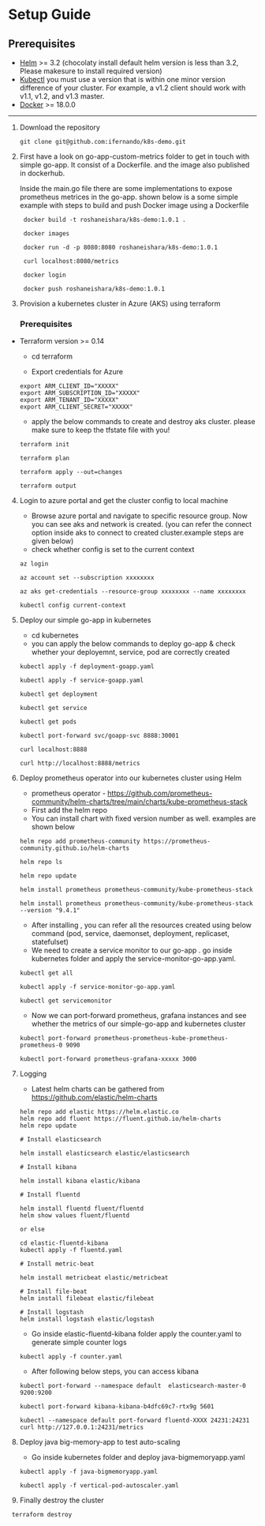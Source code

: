 # Setup Guide

## Prerequisites
- [Helm](https://helm.sh/docs/intro/install/) >= 3.2 (chocolaty install default helm version is less than 3.2, Please makesure to install required version)
- [Kubectl](https://kubernetes.io/docs/tasks/tools/install-kubectl/) you must use a version that is within one minor version difference of your cluster. For example, a v1.2 client should work with v1.1, v1.2, and v1.3 master.
- [Docker](https://docs.docker.com/desktop/) >= 18.0.0
---

1. Download the repository 
  
    ```git clone git@github.com:ifernando/k8s-demo.git```

2. First have a look on go-app-custom-metrics folder to get in touch with simple go-app. It consist of a Dockerfile. and the image also published in dockerhub.

   Inside the main.go file there are some implementations to expose prometheus metrices in the go-app. shown below is a some simple example with steps to build and push Docker image using a Dockerfile

        
        docker build -t roshaneishara/k8s-demo:1.0.1 .
        
        docker images

        docker run -d -p 8080:8080 roshaneishara/k8s-demo:1.0.1

        curl localhost:8080/metrics 

        docker login 

        docker push roshaneishara/k8s-demo:1.0.1
        

3. Provision a kubernetes cluster in Azure (AKS) using terraform

    ### Prerequisites
* Terraform version >= 0.14
    * cd terraform 

    * Export credentials for Azure

    ```
    export ARM_CLIENT_ID="XXXXX"
    export ARM_SUBSCRIPTION_ID="XXXXX"
    export ARM_TENANT_ID="XXXXX"
    export ARM_CLIENT_SECRET="XXXXX"
    ```
    * apply the below commands to create and destroy aks cluster. please make sure to keep the tfstate file with you! 

    ```
    terraform init

    terraform plan

    terraform apply --out=changes 
    
    terraform output

    ```

4. Login to azure portal and get the cluster config to local machine

    * Browse azure portal and navigate to specific resource group. Now you can see aks and network is created. (you can refer the connect option inside aks to connect to created cluster.example steps are given below)
    * check whether config is set to the current context 


    ```
    az login
    
    az account set --subscription xxxxxxxx

    az aks get-credentials --resource-group xxxxxxxx --name xxxxxxxx

    kubectl config current-context
    ```

5. Deploy our simple go-app in kubernetes 

    * cd kubernetes 
    * you can apply the below commands to deploy go-app & check whether your deployemnt, service, pod are  correctly created 

    ```
    kubectl apply -f deployment-goapp.yaml

    kubectl apply -f service-goapp.yaml

    kubectl get deployment

    kubectl get service

    kubectl get pods 
    
    kubectl port-forward svc/goapp-svc 8888:30001
    
    curl localhost:8888
    
    curl http://localhost:8888/metrics

    ```
6. Deploy prometheus operator into our kubernetes cluster using Helm 

    * prometheus operator -  https://github.com/prometheus-community/helm-charts/tree/main/charts/kube-prometheus-stack 
    * First add the helm repo 
    * You can install chart with fixed version number as well. examples are shown below

    ```
    helm repo add prometheus-community https://prometheus-community.github.io/helm-charts

    helm repo ls 
    
    helm repo update

    helm install prometheus prometheus-community/kube-prometheus-stack

    helm install prometheus prometheus-community/kube-prometheus-stack --version "9.4.1"
    ```

    * After installing , you can refer all the resources created using below command (pod, service, daemonset, deployment, replicaset, statefulset)
    * We need to create a service monitor to our go-app . go inside kubernetes folder and apply the service-monitor-go-app.yaml.

    ```
    kubectl get all 

    kubectl apply -f service-monitor-go-app.yaml

    kubectl get servicemonitor
    ```

    * Now we can port-forward prometheus, grafana instances and see whether the metrics of our simple-go-app and kubernetes cluster 

    ```
    kubectl port-forward prometheus-prometheus-kube-prometheus-prometheus-0 9090

    kubectl port-forward prometheus-grafana-xxxxx 3000
    ```

7. Logging 

    * Latest helm charts can be gathered from https://github.com/elastic/helm-charts 

    ```
    helm repo add elastic https://helm.elastic.co 
    helm repo add fluent https://fluent.github.io/helm-charts
    helm repo update
    ```
    ```
    # Install elasticsearch

    helm install elasticsearch elastic/elasticsearch

    # Install kibana

    helm install kibana elastic/kibana

    # Install fluentd

    helm install fluentd fluent/fluentd
    helm show values fluent/fluentd

    or else 

    cd elastic-fluentd-kibana
    kubectl apply -f fluentd.yaml

    # Install metric-beat

    helm install metricbeat elastic/metricbeat

    # Install file-beat
    helm install filebeat elastic/filebeat

    # Install logstash
    helm install logstash elastic/logstash
    ```

    * Go inside elastic-fluentd-kibana folder apply the counter.yaml to generate simple counter logs
    ```
    kubectl apply -f counter.yaml
    ```
    * After following below steps, you can access kibana 

    ```
    kubectl port-forward --namespace default  elasticsearch-master-0  9200:9200

    kubectl port-forward kibana-kibana-b4dfc69c7-rtx9g 5601

    kubectl --namespace default port-forward fluentd-XXXX 24231:24231
    curl http://127.0.0.1:24231/metrics
    ```

8. Deploy java big-memory-app to test auto-scaling 

   * Go inside kubernetes folder and deploy java-bigmemoryapp.yaml

   ```
   kubectl apply -f java-bigmemoryapp.yaml

   kubectl apply -f vertical-pod-autoscaler.yaml
   ```

9. Finally destroy the cluster
 ```
  terraform destroy

 ```
